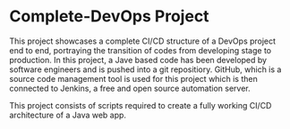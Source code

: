 # Complete-DevOps Project

This project showcases a complete CI/CD structure of a DevOps project end to end, portraying the transition of codes from developing stage to production.
In this project, a Jave based code has been developed by software engineers and is pushed into a git repositiory. GitHub, which is a source code management tool is used for this project which is then connected to Jenkins, a free and open source automation server. 

This project consists of scripts required to create a fully working CI/CD architecture of a Java web app.
